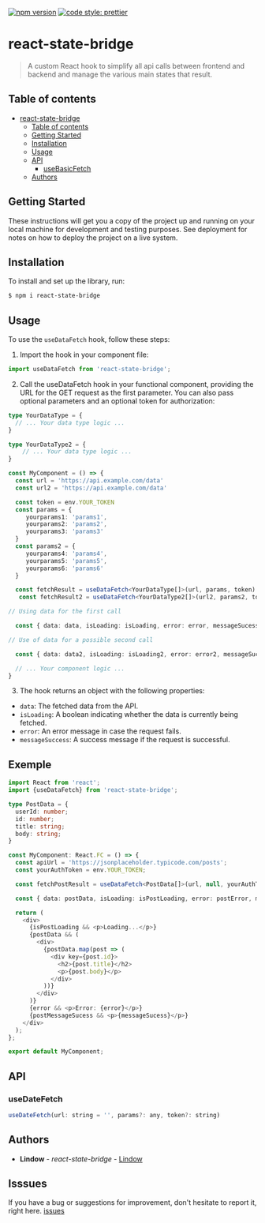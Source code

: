 [![npm version](https://badge.fury.io/js/react-state-bridge.svg)](https://badge.fury.io/js/react-state-bridge.svg)
[![code style: prettier](https://img.shields.io/badge/code_style-prettier-ff69b4.svg?style=flat-square)](https://github.com/prettier/prettier)

# react-state-bridge

> A custom React hook to simplify all api calls between frontend and backend and manage the various main states that result.

## Table of contents

- [react-state-bridge](#react-state-bridge)
  - [Table of contents](#table-of-contents)
  - [Getting Started](#getting-started)
  - [Installation](#installation)
  - [Usage](#usage)
  - [API](#api)
    - [useBasicFetch](#useDateFetch)
  - [Authors](#authors)

## Getting Started

These instructions will get you a copy of the project up and running on your local machine for development and testing purposes. See deployment for notes on how to deploy the project on a live system.

## Installation

To install and set up the library, run:

```sh
$ npm i react-state-bridge
```

## Usage

To use the `useDataFetch` hook, follow these steps:

1. Import the hook in your component file:

```ts
import useDataFetch from 'react-state-bridge';
```

2. Call the useDataFetch hook in your functional component, providing the URL for the GET request as the first parameter. You can also pass optional parameters and an optional token for authorization:

```ts
type YourDataType = {
  // ... Your data type logic ...
}

type YourDataType2 = {
    // ... Your data type logic ...
}

const MyComponent = () => {
  const url = 'https://api.example.com/data'
  const url2 = 'https://api.example.com/data'

  const token = env.YOUR_TOKEN
  const params = {
     yourparams1: 'params1',
     yourparams2: 'params2',
     yourparams3: 'params3'
  }
  const params2 = {
     yourparams4: 'params4',
     yourparams5: 'params5',
     yourparams6: 'params6'
  }

  const fetchResult = useDataFetch<YourDataType[]>(url, params, token)
   const fetchResult2 = useDataFetch<YourDataType2[]>(url2, params2, token);

// Using data for the first call

  const { data: data, isLoading: isLoading, error: error, messageSucess: messageSucess } = fetchResult

// Use of data for a possible second call

  const { data: data2, isLoading: isLoading2, error: error2, messageSucess: messageSucess2 } = fetchResult2

  // ... Your component logic ...
}
```

3. The hook returns an object with the following properties:
  - `data`: The fetched data from the API.
  - `isLoading`: A boolean indicating whether the data is currently being fetched.
  - `error`: An error message in case the request fails.
  - `messageSuccess`: A success message if the request is successful.  

## Exemple

```ts
import React from 'react';
import {useDataFetch} from 'react-state-bridge';

type PostData = {
  userId: number;
  id: number;
  title: string;
  body: string;
}

const MyComponent: React.FC = () => {
  const apiUrl = 'https://jsonplaceholder.typicode.com/posts';
  const yourAuthToken = env.YOUR_TOKEN;

  const fetchPostResult = useDataFetch<PostData[]>(url, null, yourAuthToken)

  const { data: postData, isLoading: isPostLoading, error: postError, messageSucess: postMessageSucess } = fetchPostResult

  return (
    <div>
      {isPostLoading && <p>Loading...</p>}
      {postData && (
        <div>
          {postData.map(post => (
            <div key={post.id}>
              <h2>{post.title}</h2>
              <p>{post.body}</p>
            </div>
          ))}
        </div>
      )}
      {error && <p>Error: {error}</p>}
      {postMessageSucess && <p>{messageSucess}</p>}
    </div>
  );
};

export default MyComponent;
```

## API

### useDateFetch

```js
useDateFetch(url: string = '', params?: any, token?: string)
```

## Authors

* **Lindow** - *react-state-bridge* - [Lindow](https://github.com/Lindow-ai)

## Isssues

If you have a bug or suggestions for improvement, don't hesitate to report it, right here. [issues](https://github.com/Lindow-ai/react-state-bridge/issues)
